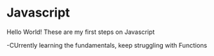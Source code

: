 # Javascript
Hello World!
These are my first steps on Javascript

-CUrrently learning the fundamentals, keep struggling with Functions
